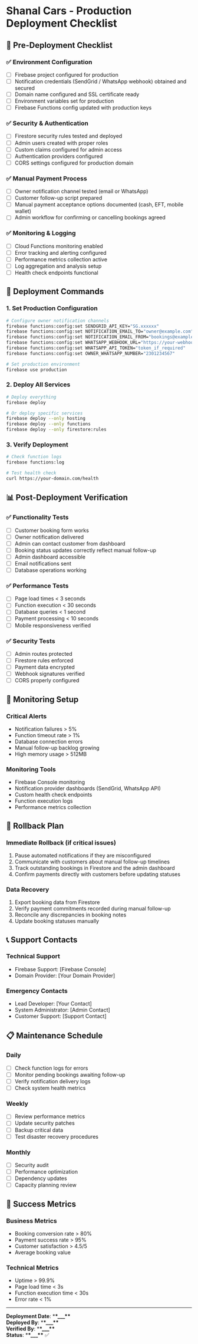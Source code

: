 # Shanal Cars - Production Deployment Checklist

## 🚀 Pre-Deployment Checklist

### ✅ Environment Configuration

- [ ] Firebase project configured for production
- [ ] Notification credentials (SendGrid / WhatsApp webhook) obtained and secured
- [ ] Domain name configured and SSL certificate ready
- [ ] Environment variables set for production
- [ ] Firebase Functions config updated with production keys

### ✅ Security & Authentication

- [ ] Firestore security rules tested and deployed
- [ ] Admin users created with proper roles
- [ ] Custom claims configured for admin access
- [ ] Authentication providers configured
- [ ] CORS settings configured for production domain

### ✅ Manual Payment Process

- [ ] Owner notification channel tested (email or WhatsApp)
- [ ] Customer follow-up script prepared
- [ ] Manual payment acceptance options documented (cash, EFT, mobile wallet)
- [ ] Admin workflow for confirming or cancelling bookings agreed

### ✅ Monitoring & Logging

- [ ] Cloud Functions monitoring enabled
- [ ] Error tracking and alerting configured
- [ ] Performance metrics collection active
- [ ] Log aggregation and analysis setup
- [ ] Health check endpoints functional

## 🔧 Deployment Commands

### 1. Set Production Configuration

```bash
# Configure owner notification channels
firebase functions:config:set SENDGRID_API_KEY="SG.xxxxxx"
firebase functions:config:set NOTIFICATION_EMAIL_TO="owner@example.com"
firebase functions:config:set NOTIFICATION_EMAIL_FROM="bookings@example.com"
firebase functions:config:set WHATSAPP_WEBHOOK_URL="https://your-webhook"
firebase functions:config:set WHATSAPP_API_TOKEN="token_if_required"
firebase functions:config:set OWNER_WHATSAPP_NUMBER="2301234567"

# Set production environment
firebase use production
```

### 2. Deploy All Services

```bash
# Deploy everything
firebase deploy

# Or deploy specific services
firebase deploy --only hosting
firebase deploy --only functions
firebase deploy --only firestore:rules
```

### 3. Verify Deployment

```bash
# Check function logs
firebase functions:log

# Test health check
curl https://your-domain.com/health

```

## 📊 Post-Deployment Verification

### ✅ Functionality Tests

- [ ] Customer booking form works
- [ ] Owner notification delivered
- [ ] Admin can contact customer from dashboard
- [ ] Booking status updates correctly reflect manual follow-up
- [ ] Admin dashboard accessible
- [ ] Email notifications sent
- [ ] Database operations working

### ✅ Performance Tests

- [ ] Page load times < 3 seconds
- [ ] Function execution < 30 seconds
- [ ] Database queries < 1 second
- [ ] Payment processing < 10 seconds
- [ ] Mobile responsiveness verified

### ✅ Security Tests

- [ ] Admin routes protected
- [ ] Firestore rules enforced
- [ ] Payment data encrypted
- [ ] Webhook signatures verified
- [ ] CORS properly configured

## 🚨 Monitoring Setup

### Critical Alerts

- Notification failures > 5%
- Function timeout rate > 1%
- Database connection errors
- Manual follow-up backlog growing
- High memory usage > 512MB

### Monitoring Tools

- Firebase Console monitoring
- Notification provider dashboards (SendGrid, WhatsApp API)
- Custom health check endpoints
- Function execution logs
- Performance metrics collection

## 🔄 Rollback Plan

### Immediate Rollback (if critical issues)

1. Pause automated notifications if they are misconfigured
2. Communicate with customers about manual follow-up timelines
3. Track outstanding bookings in Firestore and the admin dashboard
4. Confirm payments directly with customers before updating statuses

### Data Recovery

1. Export booking data from Firestore
2. Verify payment commitments recorded during manual follow-up
3. Reconcile any discrepancies in booking notes
4. Update booking statuses manually

## 📞 Support Contacts

### Technical Support

- Firebase Support: [Firebase Console]
- Domain Provider: [Your Domain Provider]

### Emergency Contacts

- Lead Developer: [Your Contact]
- System Administrator: [Admin Contact]
- Customer Support: [Support Contact]

## 📋 Maintenance Schedule

### Daily

- [ ] Check function logs for errors
- [ ] Monitor pending bookings awaiting follow-up
- [ ] Verify notification delivery logs
- [ ] Check system health metrics

### Weekly

- [ ] Review performance metrics
- [ ] Update security patches
- [ ] Backup critical data
- [ ] Test disaster recovery procedures

### Monthly

- [ ] Security audit
- [ ] Performance optimization
- [ ] Dependency updates
- [ ] Capacity planning review

## 🎯 Success Metrics

### Business Metrics

- Booking conversion rate > 80%
- Payment success rate > 95%
- Customer satisfaction > 4.5/5
- Average booking value

### Technical Metrics

- Uptime > 99.9%
- Page load time < 3s
- Function execution time < 30s
- Error rate < 1%

---

**Deployment Date**: \***\*\_\_\_\*\***  
**Deployed By**: \***\*\_\_\_\*\***  
**Verified By**: \***\*\_\_\_\*\***  
**Status**: \***\*\_\_\_\*\*** ✅
